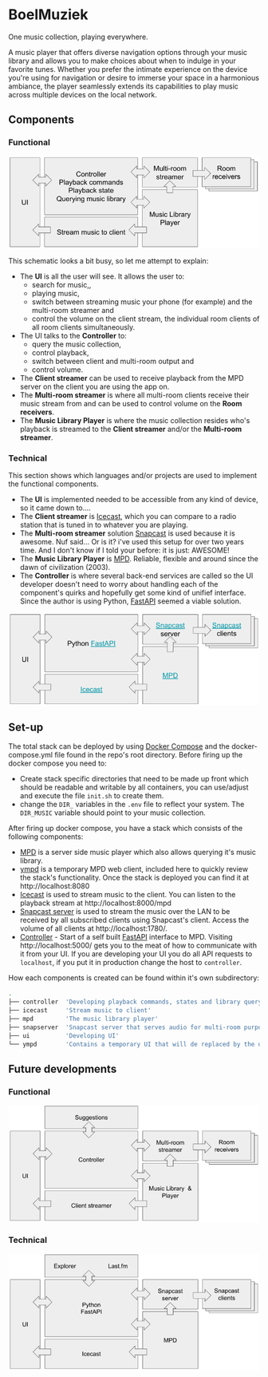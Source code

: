 # BoelMuziek

One music collection, playing everywhere.

A music player that offers diverse navigation options through your music library and allows you to make choices about when to indulge in your favorite tunes. Whether you prefer the intimate experience on the device you're using for navigation or desire to immerse your space in a harmonious ambiance, the player seamlessly extends its capabilities to play music across multiple devices on the local network.

## Components

### Functional
![Functional components](images/components-functional.png)

This schematic looks a bit busy, so let me attempt to explain:

* The **UI** is all the user will see. It allows the user to:
  * search for music,,
  * playing music,
  * switch between streaming music your phone (for example) and the multi-room streamer and
  * control the volume on the client stream, the individual room clients of all room clients simultaneously.
* The UI talks to the **Controller** to:
  * query the music collection,
  * control playback,
  * switch between client and multi-room output and
  * control volume.
* The **Client streamer** can be used to receive playback from the MPD server on the client you are using the app on.
* The **Multi-room streamer** is where all multi-room clients receive their music stream from and can be used to control volume on the **Room receivers**.
* The **Music Library Player** is where the music collection resides who's playback is streamed to the **Client streamer** and/or the **Multi-room streamer**.

### Technical

This section shows which languages and/or projects are used to implement the functional components.

* The **UI** is implemented needed to be accessible from any kind of device, so it came down to....
* The **Client streamer** is [Icecast](https://icecast.org/), which you can compare to a radio station that is tuned in to whatever you are playing.
* The **Multi-room streamer** solution [Snapcast](https://github.com/badaix/snapcast) is used because it is awesome. Nuf said... Or is it? i've used this setup for over two years time. And I don't know if I told your before: it is just: AWESOME!
* The **Music Library Player** is [MPD](https://musicpd.org/). Reliable, flexible and around since the dawn of civilization (2003).
* The **Controller** is where several back-end services  are called so the UI developer doesn't need to worry about handling each of the component's quirks and hopefully get some kind of unifief interface. Since the author is using Python, [FastAPI](https://fastapi.tiangolo.com/) seemed a viable solution.


![Technical components](images/components-technical.png)



## Set-up

The total stack can be deployed by using [Docker Compose](https://docs.docker.com/compose/install/) and the docker-compose.yml file found in the repo's root directory. Before firing up the docker compose you need to:

* Create stack specific directories that need to be made up front which should be readable and writable by all containers, you can use/adjust and execute the file ```init.sh``` to create them.
* change the ```DIR_``` variables in the ```.env``` file to reflect your system. The ```DIR_MUSIC``` variable should point to your music collection.

After firing up docker compose, you have a stack which consists of the following components:

* [MPD](https://musicpd.org/) is a server side music player which also allows querying it's music library.
* [ympd](https://ympd.org/) is a temporary MPD web client, included here to quickly review the stack's functionality. Once the stack is deployed you can find it at http://localhost:8080
* [Icecast](https://icecast.org/) is used to stream music to the client. You can listen to the playback stream at http://localhost:8000/mpd
* [Snapcast server](https://github.com/badaix/snapcast) is used to stream the music over the LAN to be received by all subscribed clients using Snapcast's client. Access the volume of all clients at http://localhost:1780/.
* [Controller](http://localhost:5000/) - Start of a self built [FastAPI](https://fastapi.tiangolo.com/) interface to MPD. Visiting http://localhost:5000/ gets you to the meat of how to communicate with it from your UI. If you are developing your UI you do all API requests to ```localhost```, if you put it in production change the host to ```controller```.

How each components is created can be found within it's own subdirectory:

```bash
.
├── controller  'Developing playback commands, states and library querying'
├── icecast     'Stream music to client'
├── mpd         'The music library player'
├── snapserver  'Snapcast server that serves audio for multi-room purposes'
├── ui          'Developing UI'
└── ympd        'Contains a temporary UI that will de replaced by the developing ui'
```

## Future developments

### Functional
![Functional components](images/components-functional-future.png)

### Technical

![Technical components](images/components-technical-future.png)